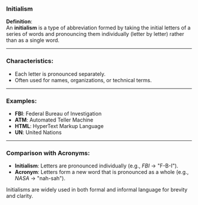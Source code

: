 ### Initialism

**Definition**:  
An **initialism** is a type of abbreviation formed by taking the initial letters of a series of words and pronouncing them individually (letter by letter) rather than as a single word.

---

### Characteristics:

- Each letter is pronounced separately.
- Often used for names, organizations, or technical terms.

---

### Examples:

- **FBI**: Federal Bureau of Investigation
- **ATM**: Automated Teller Machine
- **HTML**: HyperText Markup Language
- **UN**: United Nations

---

### Comparison with Acronyms:

- **Initialism**: Letters are pronounced individually (e.g., _FBI_ → "F-B-I").
- **Acronym**: Letters form a new word that is pronounced as a whole (e.g., _NASA_ → "nah-sah").

Initialisms are widely used in both formal and informal language for brevity and clarity.
